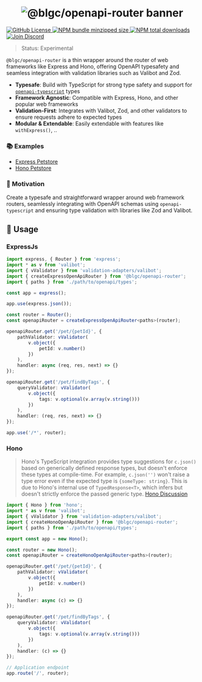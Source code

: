 <h1 align="center">
    <img src="https://raw.githubusercontent.com/builder-group/monorepo/develop/packages/openapi-router/.github/banner.svg" alt="@blgc/openapi-router banner">
</h1>

<p align="left">
    <a href="https://github.com/builder-group/monorepo/blob/develop/LICENSE">
        <img src="https://img.shields.io/github/license/builder-group/monorepo.svg?label=license&style=flat&colorA=293140&colorB=FDE200" alt="GitHub License"/>
    </a>
    <a href="https://www.npmjs.com/package/@blgc/openapi-router">
        <img src="https://img.shields.io/bundlephobia/minzip/@blgc/openapi-router.svg?label=minzipped%20size&style=flat&colorA=293140&colorB=FDE200" alt="NPM bundle minzipped size"/>
    </a>
    <a href="https://www.npmjs.com/package/@blgc/openapi-router">
        <img src="https://img.shields.io/npm/dt/@blgc/openapi-router.svg?label=downloads&style=flat&colorA=293140&colorB=FDE200" alt="NPM total downloads"/>
    </a>
    <a href="https://discord.gg/w4xE3bSjhQ">
        <img src="https://img.shields.io/discord/795291052897992724.svg?label=&logo=discord&logoColor=000000&color=293140&labelColor=FDE200" alt="Join Discord"/>
    </a>
</p>

> Status: Experimental

`@blgc/openapi-router` is a thin wrapper around the router of web frameworks like Express and Hono, offering OpenAPI typesafety and seamless integration with validation libraries such as Valibot and Zod.

- **Typesafe**: Build with TypeScript for strong type safety and support for [`openapi-typescript`](https://github.com/drwpow/openapi-typescript) types
- **Framework Agnostic**: Compatible with Express, Hono, and other popular web frameworks
- **Validation-First**: Integrates with Valibot, Zod, and other validators to ensure requests adhere to expected types
- **Modular & Extendable**: Easily extendable with features like `withExpress()`, ..

### 📚 Examples

- [Express Petstore](https://github.com/builder-group/monorepo/tree/develop/examples/openapi-router/express/petstore)
- [Hono Petstore](https://github.com/builder-group/monorepo/tree/develop/examples/openapi-router/hono/petstore)

### 🌟 Motivation

Create a typesafe and straightforward wrapper around web framework routers, seamlessly integrating with OpenAPI schemas using `openapi-typescript` and ensuring type validation with libraries like Zod and Valibot.

## 📖 Usage

### ExpressJs

```ts
import express, { Router } from 'express';
import * as v from 'valibot';
import { vValidator } from 'validation-adapters/valibot';
import { createExpressOpenApiRouter } from '@blgc/openapi-router';
import { paths } from './path/to/openapi/types';

const app = express();

app.use(express.json());

const router = Router();
const openapiRouter = createExpressOpenApiRouter<paths>(router);

openapiRouter.get('/pet/{petId}', {
    pathValidator: vValidator(
        v.object({
            petId: v.number()
        })
    ),
    handler: async (req, res, next) => {}
});

openapiRouter.get('/pet/findByTags', {
    queryValidator: vValidator(
        v.object({
            tags: v.optional(v.array(v.string()))
        })
    ),
    handler: (req, res, next) => {}
});

app.use('/*', router);
```

### Hono

> Hono's TypeScript integration provides type suggestions for `c.json()` based on generically defined response types, but doesn't enforce these types at compile-time. For example, `c.json('')` won't raise a type error even if the expected type is `{someType: string}`. This is due to Hono's internal use of `TypedResponse<T>`, which infers but doesn't strictly enforce the passed generic type. [Hono Discussion](https://github.com/orgs/honojs/discussions/3331)

```ts
import { Hono } from 'hono';
import * as v from 'valibot';
import { vValidator } from 'validation-adapters/valibot';
import { createHonoOpenApiRouter } from '@blgc/openapi-router';
import { paths } from './path/to/openapi/types';

export const app = new Hono();

const router = new Hono();
const openapiRouter = createHonoOpenApiRouter<paths>(router);

openapiRouter.get('/pet/{petId}', {
    pathValidator: vValidator(
        v.object({
            petId: v.number()
        })
    ),
    handler: async (c) => {}
});

openapiRouter.get('/pet/findByTags', {
    queryValidator: vValidator(
        v.object({
            tags: v.optional(v.array(v.string()))
        })
    ),
    handler: (c) => {}
});

// Application endpoint
app.route('/', router);
```